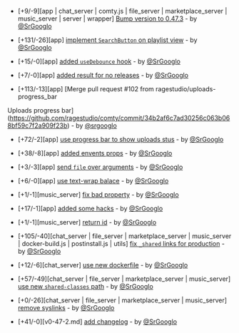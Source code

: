 * [+9/-9][app | chat_server | comty.js | file_server | marketplace_server | music_server | server | wrapper] [Bump version to 0.47.3](https://github.com/ragestudio/comty/commit/143fe38a84f9907d0a17f6a16fdd85b612d98496) - by [@SrGooglo](https://github.com/srgooglo)

* [+131/-26][app] [implement `SearchButton` on playlist view](https://github.com/ragestudio/comty/commit/908af64d951c783af098b370b68205fdff57a312) - by [@SrGooglo](https://github.com/srgooglo)

* [+15/-0][app] [added `useDebounce` hook](https://github.com/ragestudio/comty/commit/ea5dc617cea04e0621855f5c755a7cafc084c087) - by [@SrGooglo](https://github.com/srgooglo)

* [+7/-0][app] [added result for no releases](https://github.com/ragestudio/comty/commit/30aa13a5cdd81005af63f6d3b966c9ad45f8aa22) - by [@SrGooglo](https://github.com/srgooglo)

* [+113/-13][app] [Merge pull request #102 from ragestudio/uploads-progress_bar

Uploads progress bar](https://github.com/ragestudio/comty/commit/34b2af6c7ad30256c063b068bf59c7f2a909f23b) - by [@srgooglo](https://github.com/srgooglo)

* [+72/-2][app] [use progress bar to show uploads stus](https://github.com/ragestudio/comty/commit/4f78dc88f27529ee5e676ef7b2c8e97ab57fb401) - by [@SrGooglo](https://github.com/srgooglo)

* [+38/-8][app] [added envents props](https://github.com/ragestudio/comty/commit/f8cd98d37235864e50d859a22f535f7a6a556b76) - by [@SrGooglo](https://github.com/srgooglo)

* [+3/-3][app] [send `file` over arguments](https://github.com/ragestudio/comty/commit/8e4b1a12e25e4b4a07bb44cdc53a1ddbe27dd3f5) - by [@SrGooglo](https://github.com/srgooglo)

* [+6/-0][app] [use text-wrap balace](https://github.com/ragestudio/comty/commit/fe00017e9ea5b4a063f9a8127471f8c77717db6e) - by [@SrGooglo](https://github.com/srgooglo)

* [+1/-1][music_server] [fix bad property](https://github.com/ragestudio/comty/commit/fa4f3880b69f477eff8d352ddab3ad58844b1066) - by [@SrGooglo](https://github.com/srgooglo)

* [+17/-1][app] [added some hacks](https://github.com/ragestudio/comty/commit/9146828a149a7ef227db1c5c32706833f4201ade) - by [@SrGooglo](https://github.com/srgooglo)

* [+1/-1][music_server] [return id](https://github.com/ragestudio/comty/commit/7e75fe45eae0d0aeb700179a74f52efeaa4842a3) - by [@SrGooglo](https://github.com/srgooglo)

* [+105/-40][chat_server | file_server | marketplace_server | music_server | docker-build.js | postinstall.js | utils] [fix `_shared` links for production](https://github.com/ragestudio/comty/commit/6b39be3a4a596fe7585b6f5d024162d26921de81) - by [@SrGooglo](https://github.com/srgooglo)

* [+12/-6][chat_server] [use new dockerfile](https://github.com/ragestudio/comty/commit/e3e71313041b75d0e7f68a4018fa01f2dd75a64e) - by [@SrGooglo](https://github.com/srgooglo)

* [+57/-49][chat_server | file_server | marketplace_server | music_server] [use new `shared-classes` path](https://github.com/ragestudio/comty/commit/86737c045a16d38a926794d4acdbaf5906455cf4) - by [@SrGooglo](https://github.com/srgooglo)

* [+0/-26][chat_server | file_server | marketplace_server | music_server] [remove syslinks](https://github.com/ragestudio/comty/commit/ce9ee0be98f10cbfe9377ab94e195f09f3aa43be) - by [@SrGooglo](https://github.com/srgooglo)

* [+41/-0][v0-47-2.md] [add changelog](https://github.com/ragestudio/comty/commit/97deb0003f918f67781ad0c188bd0224009f512b) - by [@SrGooglo](https://github.com/srgooglo)